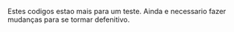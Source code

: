 Estes codigos estao mais para um teste. Ainda e necessario fazer mudanças para se tormar defenitivo.

